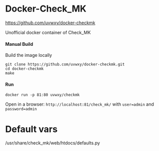 # Docker-Check_MK
https://github.com/uvwxy/docker-checkmk

Unofficial docker container of Check_MK

####  Manual Build
Build the image locally

```
git clone https://github.com/uvwxy/docker-checkmk.git
cd docker-checkmk
make
```

#### Run

```
docker run -p 81:80 uvwxy/checkmk
```

Open in a browser:
 `http://localhost:81/check_mk/` with `user=admin` and `password=admin`


 # Default vars
 /usr/share/check_mk/web/htdocs/defaults.py
